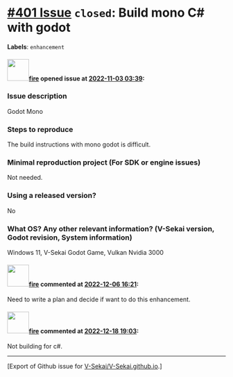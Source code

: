 # [\#401 Issue](https://github.com/V-Sekai/V-Sekai.github.io/issues/401) `closed`: Build mono C# with godot
**Labels**: `enhancement`


#### <img src="https://avatars.githubusercontent.com/u/32321?u=c2e06a3d2b49a467aa907e54aa259516440267cc&v=4" width="50">[fire](https://github.com/fire) opened issue at [2022-11-03 03:39](https://github.com/V-Sekai/V-Sekai.github.io/issues/401):

### Issue description

Godot Mono

### Steps to reproduce

The build instructions with mono godot is difficult.

### Minimal reproduction project (For SDK or engine issues)

Not needed.

### Using a released version?

No

### What OS? Any other relevant information? (V-Sekai version, Godot revision, System information)

Windows 11, V-Sekai Godot Game, Vulkan Nvidia 3000

#### <img src="https://avatars.githubusercontent.com/u/32321?u=c2e06a3d2b49a467aa907e54aa259516440267cc&v=4" width="50">[fire](https://github.com/fire) commented at [2022-12-06 16:21](https://github.com/V-Sekai/V-Sekai.github.io/issues/401#issuecomment-1339629046):

Need to write a plan and decide if want to do this enhancement.

#### <img src="https://avatars.githubusercontent.com/u/32321?u=c2e06a3d2b49a467aa907e54aa259516440267cc&v=4" width="50">[fire](https://github.com/fire) commented at [2022-12-18 19:03](https://github.com/V-Sekai/V-Sekai.github.io/issues/401#issuecomment-1356855099):

Not building for c#.


-------------------------------------------------------------------------------



[Export of Github issue for [V-Sekai/V-Sekai.github.io](https://github.com/V-Sekai/V-Sekai.github.io).]

